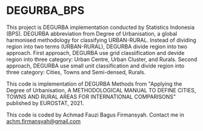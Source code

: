 # DEGURBA_BPS

This project is DEGURBA implementation conducted by Statistics Indonesia (BPS). DEGURBA abbreviation from Degree of Urbanisation, a global harmonised methodology for classifying URBAN-RURAL. 
Instead of dividing region into two terms (URBAN-RURAL), DEGURBA divide region into two approach. 
First approach, DEGURBA use grid classiification and devide region into three category: Urban Centre, Urban Cluster, and Rurals.
Second approach, DEGURBA use small unit classification and divide region into three category: Cities, Towns and Semi-densed, Rurals.

This code is implementation of DEGURBA Methods from "Applying the Degree of Urbanisation, A METHODOLOGICAL MANUAL TO DEFINE CITIES, TOWNS AND RURAL AREAS FOR INTERNATIONAL COMPARISONS"
published by EUROSTAT, 2021.

This code is coded by Achmad Fauzi Bagus Firmansyah. Contact me in achm.firmansyah@gmail.com